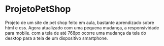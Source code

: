 # ProjetoPetShop
Projeto de um site de pet shop feito em aula, bastante aprendizado sobre html e css.
Agora atualizado com uma pequena mudança, a responsividade para mobile.
com a tela de até 768px ocorre uma mudança da tela do desktop para a tela de um dispositivo smartphone.


